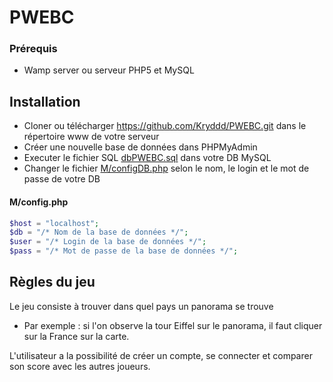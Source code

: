 # PWEBC

### Prérequis
* Wamp server ou serveur PHP5 et MySQL

## Installation
* Cloner ou télécharger https://github.com/Kryddd/PWEBC.git dans le répertoire www de votre serveur
* Créer une nouvelle base de données dans PHPMyAdmin
* Executer le fichier SQL [dbPWEBC.sql](https://github.com/Kryddd/PWEBC/blob/master/dbPWEBC.sql) dans votre DB MySQL
* Changer le fichier [M/configDB.php](https://github.com/Kryddd/PWEBC/blob/master/M/configDB.php) selon le nom, le login et le mot de passe de votre DB


#### M/config.php
```php
$host = "localhost";
$db = "/* Nom de la base de données */";
$user = "/* Login de la base de données */";
$pass = "/* Mot de passe de la base de données */";
```

## Règles du jeu
Le jeu consiste à trouver dans quel pays un panorama se trouve
* Par exemple : si l'on observe la tour Eiffel sur le panorama, il faut cliquer sur la France sur la carte.

L'utilisateur a la possibilité de créer un compte, se connecter et comparer son score avec les autres joueurs.
